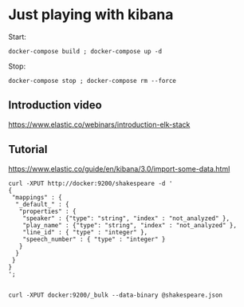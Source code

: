 # Just playing with kibana

Start:

    docker-compose build ; docker-compose up -d

Stop:

    docker-compose stop ; docker-compose rm --force

## Introduction video

https://www.elastic.co/webinars/introduction-elk-stack

## Tutorial

https://www.elastic.co/guide/en/kibana/3.0/import-some-data.html


    curl -XPUT http://docker:9200/shakespeare -d '
    {
     "mappings" : {
      "_default_" : {
       "properties" : {
        "speaker" : {"type": "string", "index" : "not_analyzed" },
        "play_name" : {"type": "string", "index" : "not_analyzed" },
        "line_id" : { "type" : "integer" },
        "speech_number" : { "type" : "integer" }
       }
      }
     }
    }
    ';


    curl -XPUT docker:9200/_bulk --data-binary @shakespeare.json
